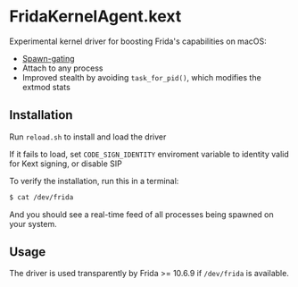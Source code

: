 # FridaKernelAgent.kext

Experimental kernel driver for boosting Frida's capabilities on macOS:

- [Spawn-gating](https://gist.github.com/oleavr/ae7bcbbb9179852a4731)
- Attach to any process
- Improved stealth by avoiding `task_for_pid()`, which modifies the extmod stats

## Installation

Run `reload.sh` to install and load the driver

If it fails to load, set `CODE_SIGN_IDENTITY` enviroment variable to
identity valid for Kext signing, or disable SIP

To verify the installation, run this in a terminal:

```sh
$ cat /dev/frida
```

And you should see a real-time feed of all processes being spawned on
your system.

## Usage

The driver is used transparently by Frida >= 10.6.9 if `/dev/frida` is
available.
